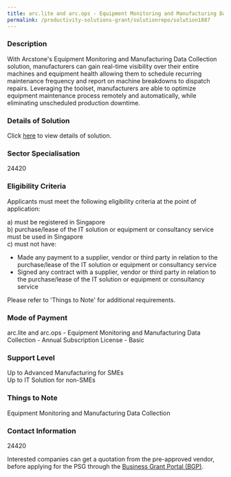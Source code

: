 ```yaml
---
title: arc.lite and arc.ops - Equipment Monitoring and Manufacturing Data Collection - Annual Subscription License - Basic
permalink: /productivity-solutions-grant/solutionrepo/solution1887
---
```


### Description

With Arcstone's Equipment Monitoring and Manufacturing Data Collection solution, manufacturers can gain real-time visibility over their entire machines and equipment health allowing them to schedule recurring maintenance frequency and report on machine breakdowns to dispatch repairs. Leveraging the toolset, manufacturers are able to optimize equipment maintenance process remotely and automatically, while eliminating unscheduled production downtime.

### Details of Solution

Click <a href='Arcstone Pte ltd' target='_blank' rel='noopener'>here</a> to view details of solution.

### Sector Specialisation

 24420 

### Eligibility Criteria

Applicants must meet the following eligibility criteria at the point of application:

a) must be registered in Singapore <br>
b) purchase/lease of the IT solution or equipment or consultancy service must be used in Singapore <br>
c) must not have:
- Made any payment to a supplier, vendor or third party in relation to the purchase/lease of the IT solution or equipment or consultancy service
- Signed any contract with a supplier, vendor or third party in relation to the purchase/lease of the IT solution or equipment or consultancy service

Please refer to 'Things to Note' for additional requirements.

### Mode of Payment
arc.lite and arc.ops - Equipment Monitoring and Manufacturing Data Collection - Annual Subscription License - Basic

### Support Level
Up to Advanced Manufacturing for SMEs <br>
Up to IT Solution for non-SMEs

### Things to Note
Equipment Monitoring and Manufacturing Data Collection

### Contact Information
24420

Interested companies can get a quotation from the pre-approved vendor, before applying for the PSG through the <a target='_blank' rel='noopener' href='https://www.businessgrants.gov.sg/'>Business Grant Portal (BGP)</a>.
